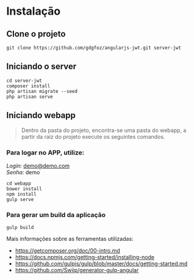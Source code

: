 Instalação
============================

## Clone o projeto
```
git clone https://github.com/gdgfoz/angularjs-jwt.git server-jwt
```  

## Iniciando o server  

```  
cd server-jwt
composer install
php artisan migrate --seed
php artisan serve
```   
## Iniciando webapp
> Dentro da pasta do projeto, encontra-se uma pasta do webapp, a partir da raiz do projeto execute os seguintes  comandos.

### Para logar no APP, utilize:
*Login:* demo@demo.com  
*Senha:* demo


```
cd webapp
bower install
npm install
gulp serve
```

### Para gerar um build da aplicação
```
gulp build
```   

Mais informações sobre as ferramentas utilizadas:

- https://getcomposer.org/doc/00-intro.md
- https://docs.npmjs.com/getting-started/installing-node
- https://github.com/gulpjs/gulp/blob/master/docs/getting-started.md
- https://github.com/Swiip/generator-gulp-angular
